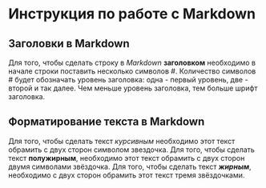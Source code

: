 # Инструкция по работе с Markdown

## Заголовки в Markdown
Для того, чтобы сделать строку в *Markdown* **заголовком** необходимо в начале строки поставить несколько символов #. Количество символов # будет обозначать уровень заголовка: одна - первый уровень, две - второй и так далее. Чем меньше уровень заголовка, тем больше шрифт заголовка.

## Форматирование текста в Markdown 
Для того, чтобы сделать текст *курсивным* необходимо этот текст обрамить с двух сторон символом звездочка. Для того, чтобы сделать текст **полужирным**, необходимо этот текст обрамить с двух сторон двумя символами звёздочка. Для того, чтобы сделать текст ***жирным***, необходимо с двух сторон обрамить этот текст тремя звёздочками.